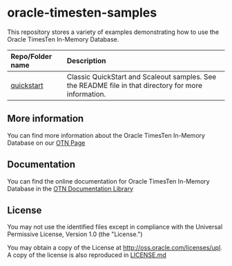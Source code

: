 # oracle-timesten-samples

This repository stores a variety of examples demonstrating how to use the Oracle TimesTen In-Memory  Database. 

| Repo/Folder name            | Description                                     |
| :-------------------------- | :---------------------------------------------- |
| [quickstart](./quickstart)  | Classic QuickStart and Scaleout samples. See the README file in that directory for more information. |


## More information
You can find more information about the Oracle TimesTen In-Memory Database on our [OTN Page](http://www.oracle.com/technetwork/database/database-technologies/timesten/overview/index.html)

## Documentation
You can find the online documentation for Oracle TimesTen In-Memory Database in the [OTN Documentation Library](http://www.oracle.com/technetwork/database/database-technologies/timesten/documentation/index.html)

## License

You may not use the identified files except in compliance with the Universal Permissive License, Version 1.0 (the "License.")

You may obtain a copy of the License at http://oss.oracle.com/licenses/upl.  A copy of the license is also reproduced in [LICENSE.md](./LICENSE.md)